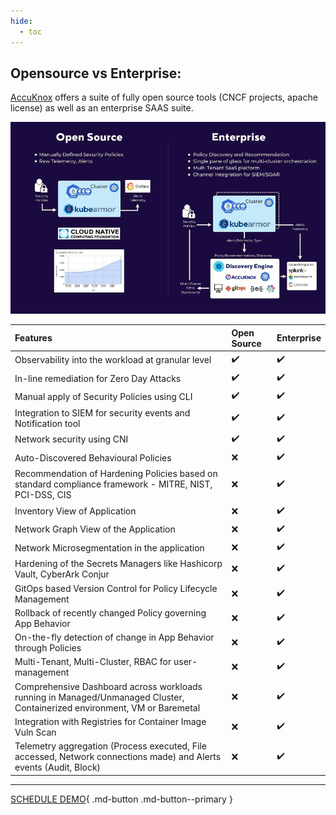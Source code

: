 ```yaml
---
hide:
  - toc
---
```


## **Opensource vs Enterprise:**

[AccuKnox](https://www.accuknox.com/contact-us) offers a suite of fully open source tools (CNCF projects, apache license) as well as an enterprise SAAS suite.

![](/introduction/images/os-vs-enterprise.png)

| Features                                                                                                                  | Open Source      | Enterprise       |
| :-------------------------------------------------------------------------------------------------------------------------| :----------------| :----------------|
| Observability into the workload at granular level                                                                         |:heavy_check_mark:|:heavy_check_mark:|
| In-line remediation for Zero Day Attacks                                                                                  |:heavy_check_mark:|:heavy_check_mark:|
| Manual apply of Security Policies using CLI                                                                               |:heavy_check_mark:|:heavy_check_mark:|
| Integration to SIEM for security events and Notification tool                                                             |:heavy_check_mark:|:heavy_check_mark:|
| Network security using CNI                                                                                                |:heavy_check_mark:|:heavy_check_mark:|
| Auto-Discovered Behavioural Policies                                                                                      | :x:              |:heavy_check_mark:|
| Recommendation of Hardening Policies based on standard compliance framework - MITRE, NIST, PCI-DSS, CIS                   | :x:              |:heavy_check_mark:|
| Inventory View of Application                                                                                             | :x:              |:heavy_check_mark:|
| Network Graph View of the Application                                                                                     | :x:              |:heavy_check_mark:|
| Network Microsegmentation in the application                                                                              | :x:              |:heavy_check_mark:|
| Hardening of the Secrets Managers like Hashicorp Vault, CyberArk Conjur                                                   | :x:              |:heavy_check_mark:|
| GitOps based Version Control for Policy Lifecycle Management                                                              | :x:              |:heavy_check_mark:|
| Rollback of recently changed Policy governing App Behavior                                                                | :x:              |:heavy_check_mark:|
| On-the-fly detection of change in App Behavior through Policies                                                           | :x:              |:heavy_check_mark:|
| Multi-Tenant, Multi-Cluster, RBAC for user-management                                                                     | :x:              |:heavy_check_mark:|
| Comprehensive Dashboard across workloads running in Managed/Unmanaged Cluster, Containerized environment, VM or Baremetal | :x:              |:heavy_check_mark:|
| Integration with Registries for Container Image Vuln Scan                                                                 | :x:              |:heavy_check_mark:|
| Telemetry aggregation (Process executed, File accessed, Network connections made) and Alerts events (Audit, Block)        | :x:              |:heavy_check_mark:|

- - - 
[SCHEDULE DEMO](https://www.accuknox.com/contact-us){ .md-button .md-button--primary }